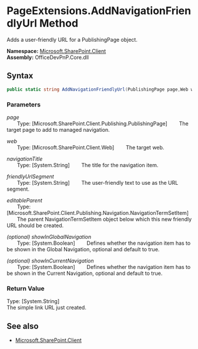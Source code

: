 # PageExtensions.AddNavigationFriendlyUrl Method  
Adds a user-friendly URL for a PublishingPage object.  

**Namespace:** [Microsoft.SharePoint.Client](Microsoft.SharePoint.Client.md)  
**Assembly:** OfficeDevPnP.Core.dll  
## Syntax
```C#
public static string AddNavigationFriendlyUrl(PublishingPage page,Web web,String navigationTitle,String friendlyUrlSegment,NavigationTermSetItem editableParent,Boolean showInGlobalNavigation,Boolean showInCurrentNavigation)
```
### Parameters
*page*  
&emsp;&emsp;Type: [Microsoft.SharePoint.Client.Publishing.PublishingPage] 
&emsp;&emsp;The target page to add to managed navigation.  
  
*web*  
&emsp;&emsp;Type: [Microsoft.SharePoint.Client.Web] 
&emsp;&emsp;The target web.  
  
*navigationTitle*  
&emsp;&emsp;Type: [System.String] 
&emsp;&emsp;The title for the navigation item.  
  
*friendlyUrlSegment*  
&emsp;&emsp;Type: [System.String] 
&emsp;&emsp;The user-friendly text to use as the URL segment.  
  
*editableParent*  
&emsp;&emsp;Type: [Microsoft.SharePoint.Client.Publishing.Navigation.NavigationTermSetItem] 
&emsp;&emsp;The parent NavigationTermSetItem object below which this new friendly URL should be created.  
  
*(optional) showInGlobalNavigation*  
&emsp;&emsp;Type: [System.Boolean] 
&emsp;&emsp;Defines whether the navigation item has to be shown in the Global Navigation, optional and default to true.  
  
*(optional) showInCurrentNavigation*  
&emsp;&emsp;Type: [System.Boolean] 
&emsp;&emsp;Defines whether the navigation item has to be shown in the Current Navigation, optional and default to true.  
  
### Return Value
Type: [System.String]  
The simple link URL just created.

## See also
- [Microsoft.SharePoint.Client](Microsoft.SharePoint.Client.md)
